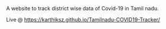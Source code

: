 A website to track district wise data of Covid-19 in Tamil nadu.

Live @ https://karthiksz.github.io/Tamilnadu-COVID19-Tracker/

